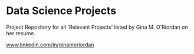 # Data Science Projects

Project Repository for all 'Relevant Projects' listed by Gina M. O'Riordan on her resume. 

www.linkedin.com/in/ginamoriordan
